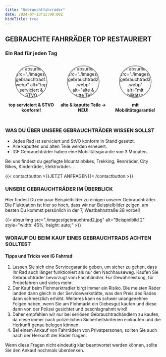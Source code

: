 ```yaml
---
title: "Gebrauchtfahrräder"
date: 2024-07-13T12:00:00Z
hideTitle: true
---
```


## GEBRAUCHTE FAHRRÄDER TOP RESTAURIERT

### Ein Rad für jeden Tag

<div style="display: flex; flex-wrap: wrap; justify-content: space-around; margin: 20px 0;">
    <div style="text-align: center; flex: 1 1 100px; margin: 10px;">
        <div class="vc_single_image-wrapper vc_box_circle vc_box_border_grey" style="width: 100px; height: 100px;">
            {{< absurlimg src="./images/gebrauchtrad1.webp" alt="top serviciert & STVO konform!" style="width: 100px; height: 100px;" >}}
        </div>
        <p><strong>top serviciert & STVO konform!</strong></p>
    </div>
    <div style="text-align: center; flex: 1 1 100px; margin: 10px;">
        <div class="vc_single_image-wrapper vc_box_circle vc_box_border_grey" style="width: 100px; height: 100px;">
            {{< absurlimg src="./images/gebrauchtrad2.webp" alt="alte & kaputte Teile -> NEU!" style="width: 100px; height: 100px;" >}}
        </div>
        <p><strong>alte & kaputte Teile -> NEU!</strong></p>
    </div>
    <div style="text-align: center; flex: 1 1 100px; margin: 10px;">
        <div class="vc_single_image-wrapper vc_box_circle vc_box_border_grey" style="width: 100px; height: 100px;">
            {{< absurlimg src="./images/gebrauchtrad3.webp" alt="mit Mobilitätsgarantie!" style="width: 100px; height: 100px;" >}}
        </div>
        <p><strong>mit Mobilitätsgarantie!</strong></p>
    </div>
</div>

<style>
    .vc_single_image-wrapper.vc_box_circle {
    border-radius: 50%;
    overflow: hidden;
    display: inline-block;
    border: 2px solid grey;
}


    @media (max-width: 768px) {
        .vc_single_image-wrapper {
            width: 75px !important;
            height: 75px !important;
        }
        .vc_single_image-wrapper img {
            width: 75px !important;
            height: 75px !important;
        }
    }

    @media (max-width: 480px) {
        .vc_single_image-wrapper {
            width: 50px !important;
            height: 50px !important;
        }
        .vc_single_image-wrapper img {
            width: 50px !important;
            height: 50px !important;
        }
    }
</style>




### WAS DU ÜBER UNSERE GEBRAUCHTRÄDER WISSEN SOLLST

- Jedes Rad ist serviciert und StVO konform in Stand gesetzt.
- Alle kaputten und alten Teile werden erneuert.
- IGF Gebrauchträder haben eine Mobilitätsgarantie von 3 Monaten.

Bei uns findest du gepflegte Mountainbikes, Trekking, Rennräder, City Bikes, Kinderräder, Elektroräder...

{{< contactbutton >}}JETZT ANFRAGEN{{< /contactbutton >}}

### UNSERE GEBRAUCHTRÄDER IM ÜBERBLICK

Hier findest Du ein paar Beispielbilder zu einigen unserer Gebrauchträder. Die Fluktuation ist hier so hoch, dass wir nur Beispielbilder zeigen, am besten Du kommst persönlich in der 7, Westbahnstraße 28 vorbei!

<div style="display: flex; justify-content: space-around;">
  {{< absurlimg src="./images/gebrauchtrad2.jpg" alt="Beispielbild 2" style="width: 45%; height: auto;" >}}
</div>

### WORAUF DU BEIM KAUF EINES GEBRAUCHTRADS ACHTEN SOLLTEST

#### Tipps und Tricks von IG Fahrrad

1. Lassen Sie sich eine Servicegarantie geben, um sicher zu gehen, dass Ihr Rad auch länger funktioniert als nur den Nachhauseweg. Kaufen Sie Gebrauchträder bevorzugt vom Fachhändler. Für Gewährleistung, für Probefahren und vieles mehr.
2. Der Kauf beim Flohmarktradler birgt immer ein Risiko. Die meisten Räder landen dann gleich in der Servicewerkstätte, was den Preis des Rades dann schmerzlich erhöht. Weiteres kann es schwer unangenehme Folgen haben, wenn Sie am Flohmarkt ein Diebesgut kaufen und diese dann von der Polizei gesichtet und beschlagnahmt wird!
3. Daher empfehlen wir nur bei seriösen Gebrauchtradhändlern zu kaufen, da diese immer nach polizeilichen Sicherheitskriterien einkaufen und die Herkunft genau belegen können.
4. Bei einem Ankauf von Fahrrädern von Privatpersonen, sollten Sie auch nach der Herkunft der Räder fragen.

Wenn diese Fragen nicht eindeutig klar beantwortet werden können, sollte Sie den Ankauf nochmals überdenken.
